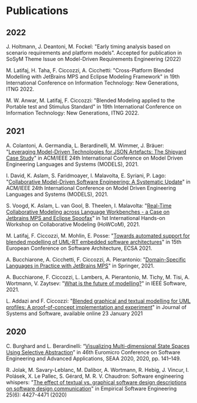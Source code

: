 ---
---

# Publications

## 2022

J. Holtmann, J. Deantoni, M. Fockel: "Early timing analysis based on scenario requirements and platform models". Accepted for publication in SoSyM Theme Issue on Model-Driven Requirements Engineering (2022)

M. Latifaj, H. Taha, F. Ciccozzi, A. Cicchetti: "Cross-Platform Blended Modelling with JetBrains MPS and Eclipse Modeling Framework" in 19th International Conference on Information Technology: New Generations, ITNG 2022.

M. W. Anwar, M. Latifaj, F. Ciccozzi: "Blended Modeling applied to the Portable test and Stimulus Standard" in 19th International Conference on Information Technology: New Generations, ITNG 2022.


## 2021

A. Colantoni, A. Germandia, L. Berardinelli, M. Wimmer, J. Bräuer: "[Leveraging Model-Driven Technologies for JSON Artefacts: The Shipyard Case Study](https://ieeexplore.ieee.org/abstract/document/9592494)" in ACM/IEEE 24th International Conference on Model Driven Engineering Languages and Systems (MODELS), 2021.

I. David, K. Aslam, S. Faridmoayer, I. Malavolta, E. Syriani, P. Lago: "[Collaborative Model-Driven Software Engineering: A Systematic Update](http://www.ivanomalavolta.com/files/papers/MODELS_2021.pdf)" in ACM/IEEE 24th International Conference on Model Driven Engineering Languages and Systems (MODELS), 2021.

S. Voogd, K. Aslam, L. van Gool, B. Theelen, I. Malavolta: "[Real-Time Collaborative Modeling across Language Workbenches - a Case on Jetbrains MPS and Eclipse Spoofax](http://www.ivanomalavolta.com/files/papers/HoWCoM_2021.pdf)" in 1st International Hands-on Workshop on Collaborative Modeling (HoWCoM), 2021.

M. Latifaj, F. Ciccozzi, M. Mohlin, E. Posse: "[Towards automated support for blended modelling of UML-RT embedded software architectures](http://www.es.mdh.se/pdf_publications/6285.pdf)" in 15th European Conference on Software Architecture, ECSA 2021.

A. Bucchiarone, A. Cicchetti, F. Ciccozzi, A. Pierantonio: "[Domain-Specific Languages in Practice with JetBrains MPS](https://link.springer.com/book/10.1007/978-3-030-73758-0)" in Springer, 2021.

A. Bucchiarone, F. Ciccozzi, L. Lambers, A. Pierantonio, M. Tichy, M. Tisi, A. Wortmann, V. Zaytsev: "[What is the future of modelling?](https://ieeexplore.ieee.org/document/9354405)" in IEEE Software, 2021.

L. Addazi and F. Ciccozzi: "[Blended graphical and textual modelling for UML profiles: A proof-of-concept implementation and experiment](https://doi.org/10.1016/j.jss.2021.110912)" in Journal of Systems and Software, available online 23 January 2021

## 2020

C. Burghard and L. Berardinelli: “[Visualizing Multi-dimensional State Spaces Using Selective Abstraction](https://ieeexplore.ieee.org/document/9226336 )”  in 46th Euromicro Conference on Software Engineering and Advanced Applications, SEAA 2020, 2020, pp. 141–149.

R. Jolak, M. Savary-Leblanc, M. Dalibor, A. Wortmann, R. Hebig, J. Vincur, I. Polásek, X. Le Pallec, S. Gérard, M. R. V. Chaudron:
Software engineering whispers: "[The effect of textual vs. graphical software design descriptions on software design communication](https://doi.org/10.1007/s10664-020-09835-6)" in Empirical Software Engineering 25(6): 4427-4471 (2020)
